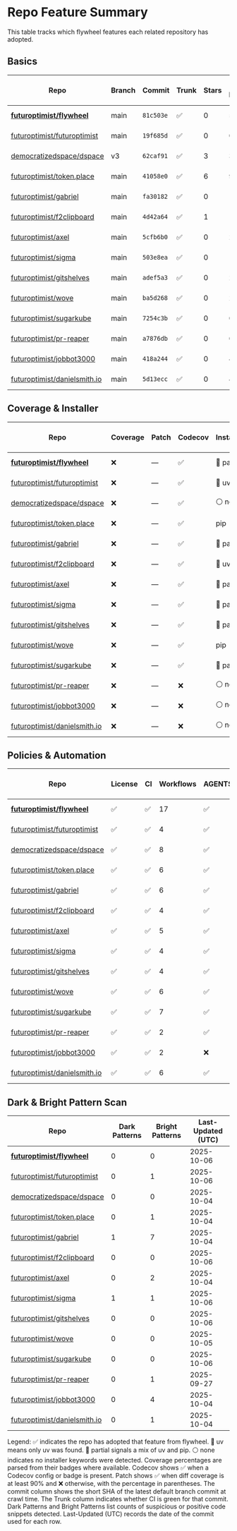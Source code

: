 # Repo Feature Summary

This table tracks which flywheel features each related repository has adopted.

<!-- spellchecker: disable -->
## Basics
| Repo | Branch | Commit | Trunk | Stars | Open Issues | Last-Updated (UTC) |
| ---- | ------ | ------ | ----- | ----- | ----------- | ----------------- |
| **[futuroptimist/flywheel](https://github.com/futuroptimist/flywheel)** | main | `81c503e` | ✅ | 0 | 5 | 2025-10-06 |
| [futuroptimist/futuroptimist](https://github.com/futuroptimist/futuroptimist) | main | `19f685d` | ✅ | 0 | 0 | 2025-10-06 |
| [democratizedspace/dspace](https://github.com/democratizedspace/dspace) | v3 | `62caf91` | ✅ | 3 | 37 | 2025-10-04 |
| [futuroptimist/token.place](https://github.com/futuroptimist/token.place) | main | `41058e0` | ✅ | 6 | 9 | 2025-10-04 |
| [futuroptimist/gabriel](https://github.com/futuroptimist/gabriel) | main | `fa30182` | ✅ | 0 | 1 | 2025-10-04 |
| [futuroptimist/f2clipboard](https://github.com/futuroptimist/f2clipboard) | main | `4d42a64` | ✅ | 1 | 1 | 2025-10-06 |
| [futuroptimist/axel](https://github.com/futuroptimist/axel) | main | `5cfb6b0` | ✅ | 0 | 2 | 2025-10-04 |
| [futuroptimist/sigma](https://github.com/futuroptimist/sigma) | main | `503e8ea` | ✅ | 0 | 1 | 2025-10-06 |
| [futuroptimist/gitshelves](https://github.com/futuroptimist/gitshelves) | main | `adef5a3` | ✅ | 0 | 2 | 2025-10-06 |
| [futuroptimist/wove](https://github.com/futuroptimist/wove) | main | `ba5d268` | ✅ | 0 | 2 | 2025-10-05 |
| [futuroptimist/sugarkube](https://github.com/futuroptimist/sugarkube) | main | `7254c3b` | ✅ | 0 | 0 | 2025-10-06 |
| [futuroptimist/pr-reaper](https://github.com/futuroptimist/pr-reaper) | main | `a7876db` | ✅ | 0 | 0 | 2025-09-27 |
| [futuroptimist/jobbot3000](https://github.com/futuroptimist/jobbot3000) | main | `418a244` | ✅ | 0 | 4 | 2025-10-04 |
| [futuroptimist/danielsmith.io](https://github.com/futuroptimist/danielsmith.io) | main | `5d13ecc` | ✅ | 0 | 4 | 2025-10-04 |

## Coverage & Installer
| Repo | Coverage | Patch | Codecov | Installer | Last-Updated (UTC) |
| ---- | -------- | ----- | ------- | --------- | ----------------- |
| **[futuroptimist/flywheel](https://github.com/futuroptimist/flywheel)** | ❌ | — | ✅ | 🔶 partial | 2025-10-06 |
| [futuroptimist/futuroptimist](https://github.com/futuroptimist/futuroptimist) | ❌ | — | ✅ | 🚀 uv | 2025-10-06 |
| [democratizedspace/dspace](https://github.com/democratizedspace/dspace) | ❌ | — | ✅ | ⚪ none | 2025-10-04 |
| [futuroptimist/token.place](https://github.com/futuroptimist/token.place) | ❌ | — | ✅ | pip | 2025-10-04 |
| [futuroptimist/gabriel](https://github.com/futuroptimist/gabriel) | ❌ | — | ✅ | 🔶 partial | 2025-10-04 |
| [futuroptimist/f2clipboard](https://github.com/futuroptimist/f2clipboard) | ❌ | — | ✅ | 🚀 uv | 2025-10-06 |
| [futuroptimist/axel](https://github.com/futuroptimist/axel) | ❌ | — | ✅ | 🔶 partial | 2025-10-04 |
| [futuroptimist/sigma](https://github.com/futuroptimist/sigma) | ❌ | — | ✅ | 🔶 partial | 2025-10-06 |
| [futuroptimist/gitshelves](https://github.com/futuroptimist/gitshelves) | ❌ | — | ✅ | 🔶 partial | 2025-10-06 |
| [futuroptimist/wove](https://github.com/futuroptimist/wove) | ❌ | — | ✅ | pip | 2025-10-05 |
| [futuroptimist/sugarkube](https://github.com/futuroptimist/sugarkube) | ❌ | — | ✅ | 🔶 partial | 2025-10-06 |
| [futuroptimist/pr-reaper](https://github.com/futuroptimist/pr-reaper) | ❌ | — | ❌ | ⚪ none | 2025-09-27 |
| [futuroptimist/jobbot3000](https://github.com/futuroptimist/jobbot3000) | ❌ | — | ❌ | ⚪ none | 2025-10-04 |
| [futuroptimist/danielsmith.io](https://github.com/futuroptimist/danielsmith.io) | ❌ | — | ❌ | ⚪ none | 2025-10-04 |

## Policies & Automation
| Repo | License | CI | Workflows | AGENTS.md | Code of Conduct | Contributing | Pre-commit | Last-Updated (UTC) |
| ---- | ------- | -- | --------- | --------- | --------------- | ------------ | ---------- | ----------------- |
| **[futuroptimist/flywheel](https://github.com/futuroptimist/flywheel)** | ✅ | ✅ | 17 | ✅ | ✅ | ✅ | ✅ | 2025-10-06 |
| [futuroptimist/futuroptimist](https://github.com/futuroptimist/futuroptimist) | ✅ | ✅ | 4 | ✅ | ✅ | ✅ | ✅ | 2025-10-06 |
| [democratizedspace/dspace](https://github.com/democratizedspace/dspace) | ✅ | ✅ | 8 | ✅ | ✅ | ✅ | ✅ | 2025-10-04 |
| [futuroptimist/token.place](https://github.com/futuroptimist/token.place) | ✅ | ✅ | 6 | ✅ | ✅ | ✅ | ✅ | 2025-10-04 |
| [futuroptimist/gabriel](https://github.com/futuroptimist/gabriel) | ✅ | ✅ | 6 | ✅ | ✅ | ✅ | ✅ | 2025-10-04 |
| [futuroptimist/f2clipboard](https://github.com/futuroptimist/f2clipboard) | ✅ | ✅ | 4 | ✅ | ✅ | ✅ | ✅ | 2025-10-06 |
| [futuroptimist/axel](https://github.com/futuroptimist/axel) | ✅ | ✅ | 5 | ✅ | ✅ | ✅ | ✅ | 2025-10-04 |
| [futuroptimist/sigma](https://github.com/futuroptimist/sigma) | ✅ | ✅ | 4 | ✅ | ✅ | ✅ | ✅ | 2025-10-06 |
| [futuroptimist/gitshelves](https://github.com/futuroptimist/gitshelves) | ✅ | ✅ | 4 | ✅ | ❌ | ❌ | ❌ | 2025-10-06 |
| [futuroptimist/wove](https://github.com/futuroptimist/wove) | ✅ | ✅ | 6 | ✅ | ✅ | ✅ | ✅ | 2025-10-05 |
| [futuroptimist/sugarkube](https://github.com/futuroptimist/sugarkube) | ✅ | ✅ | 7 | ✅ | ✅ | ✅ | ✅ | 2025-10-06 |
| [futuroptimist/pr-reaper](https://github.com/futuroptimist/pr-reaper) | ✅ | ✅ | 2 | ✅ | ✅ | ✅ | ❌ | 2025-09-27 |
| [futuroptimist/jobbot3000](https://github.com/futuroptimist/jobbot3000) | ✅ | ✅ | 2 | ❌ | ❌ | ❌ | ❌ | 2025-10-04 |
| [futuroptimist/danielsmith.io](https://github.com/futuroptimist/danielsmith.io) | ✅ | ✅ | 6 | ✅ | ❌ | ❌ | ✅ | 2025-10-04 |

## Dark & Bright Pattern Scan
| Repo | Dark Patterns | Bright Patterns | Last-Updated (UTC) |
| ---- | ------------- | --------------- | ----------------- |
| **[futuroptimist/flywheel](https://github.com/futuroptimist/flywheel)** | 0 | 0 | 2025-10-06 |
| [futuroptimist/futuroptimist](https://github.com/futuroptimist/futuroptimist) | 0 | 1 | 2025-10-06 |
| [democratizedspace/dspace](https://github.com/democratizedspace/dspace) | 0 | 0 | 2025-10-04 |
| [futuroptimist/token.place](https://github.com/futuroptimist/token.place) | 0 | 1 | 2025-10-04 |
| [futuroptimist/gabriel](https://github.com/futuroptimist/gabriel) | 1 | 7 | 2025-10-04 |
| [futuroptimist/f2clipboard](https://github.com/futuroptimist/f2clipboard) | 0 | 0 | 2025-10-06 |
| [futuroptimist/axel](https://github.com/futuroptimist/axel) | 0 | 2 | 2025-10-04 |
| [futuroptimist/sigma](https://github.com/futuroptimist/sigma) | 1 | 1 | 2025-10-06 |
| [futuroptimist/gitshelves](https://github.com/futuroptimist/gitshelves) | 0 | 0 | 2025-10-06 |
| [futuroptimist/wove](https://github.com/futuroptimist/wove) | 0 | 0 | 2025-10-05 |
| [futuroptimist/sugarkube](https://github.com/futuroptimist/sugarkube) | 0 | 0 | 2025-10-06 |
| [futuroptimist/pr-reaper](https://github.com/futuroptimist/pr-reaper) | 0 | 1 | 2025-09-27 |
| [futuroptimist/jobbot3000](https://github.com/futuroptimist/jobbot3000) | 0 | 4 | 2025-10-04 |
| [futuroptimist/danielsmith.io](https://github.com/futuroptimist/danielsmith.io) | 0 | 1 | 2025-10-04 |

Legend: ✅ indicates the repo has adopted that feature from flywheel. 🚀 uv means only uv was found. 🔶 partial signals a mix of uv and pip. ⚪ none indicates no installer keywords were detected.
Coverage percentages are parsed from their badges where available. Codecov shows ✅ when a Codecov config or badge is present. Patch shows ✅ when diff coverage is at least 90% and ❌ otherwise, with the percentage in parentheses.
The commit column shows the short SHA of the latest default branch commit at crawl time. The Trunk column indicates whether CI is green for that commit. Dark Patterns and Bright Patterns list counts of suspicious or positive code snippets detected.
Last-Updated (UTC) records the date of the commit used for each row.

